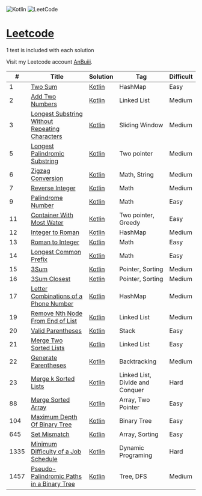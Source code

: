 ![Kotlin](https://img.shields.io/badge/kotlin-%237F52FF.svg?style=for-the-badge&logo=kotlin&logoColor=white) ![LeetCode](https://img.shields.io/badge/LeetCode-000000?style=for-the-badge&logo=LeetCode&logoColor=#d16c06)

# [Leetcode](https://leetcode.com/problemset/)

1 test is included with each solution

Visit my Leetcode account [AnBuiii](https://leetcode.com/AnBuiii/).

| #    | Title                                                                                                                           | Solution                                                                                                       | Tag                             | Difficult |
|------|---------------------------------------------------------------------------------------------------------------------------------|----------------------------------------------------------------------------------------------------------------|---------------------------------|-----------|
| 1    | [Two Sum](https://leetcode.com/problems/two-sum/)                                                                               | [Kotlin](src/Two_Sum/Two_Sum.kt)                                                                               | HashMap                         | Easy      |
| 2    | [Add Two Numbers](https://leetcode.com/problems/add-two-numbers/)                                                               | [Kotlin](src/Add_Two_Numbers/Add_Two_Numbers.kt)                                                               | Linked List                     | Medium    |
| 3    | [Longest Substring Without Repeating Characters](https://leetcode.com/problems/longest-substring-without-repeating-characters/) | [Kotlin](src/Longest_Substring_Without_Repeating_Characters/Longest_Substring_Without_Repeating_Characters.kt) | Sliding Window                  | Medium    |
| 5    | [Longest Palindromic Substring](https://leetcode.com/problems/longest-palindromic-substring/)                                   | [Kotlin](src/Longest_Palindromic_Substring/Longest_Palindromic_Substring.kt)                                   | Two pointer                     | Medium    |
| 6    | [Zigzag Conversion](https://leetcode.com/problems/zigzag-conversion/)                                                           | [Kotlin](src/Zigzag_Conversion/Zigzag_Conversion.kt)                                                           | Math, String                    | Medium    |
| 7    | [Reverse Integer](https://leetcode.com/problems/reverse-integer/)                                                               | [Kotlin](src/Reverse_Integer/Reverse_Integer.kt)                                                               | Math                            | Medium    |
| 9    | [Palindrome Number](https://leetcode.com/problems/palindrome-number/)                                                           | [Kotlin](src/Palindrome_Number/Palindrome_Number.kt)                                                           | Math                            | Easy      |
| 11   | [Container With Most Water](https://leetcode.com/problems/container-with-most-water/)                                           | [Kotlin](src/Container_With_Most_Water/Container_With_Most_Water.kt)                                           | Two pointer, Greedy             | Easy      |
| 12   | [Integer to Roman](https://leetcode.com/problems/integer-to-roman/)                                                             | [Kotlin](src/Integer_to_Roman/Integer_to_Roman.kt)                                                             | HashMap                         | Medium    |
| 13   | [Roman to Integer](https://leetcode.com/problems/roman-to-integer/)                                                             | [Kotlin](src/Roman_to_Integer/Roman_to_Integer.kt)                                                             | Math                            | Easy      |
| 14   | [Longest Common Prefix](https://leetcode.com/problems/longest-common-prefix/)                                                   | [Kotlin](src/Longest_Common_Prefix/Longest_Common_Prefix.kt)                                                   | Math                            | Easy      |
| 15   | [3Sum](https://leetcode.com/problems/3sum/)                                                                                     | [Kotlin](src/Three_Sum/Three_Sum.kt)                                                                           | Pointer, Sorting                | Medium    |
| 16   | [3Sum Closest](https://leetcode.com/problems/3sum-closest/)                                                                     | [Kotlin](src/Three_Sum_Closest/Three_Sum_Closest.kt)                                                           | Pointer, Sorting                | Medium    |
| 17   | [Letter Combinations of a Phone Number](https://leetcode.com/problems/letter-combinations-of-a-phone-number/)                   | [Kotlin](src/Letter_Combinations_of_a_Phone_Number/Letter_Combinations_of_a_Phone_Number.kt)                   | HashMap                         | Medium    |
| 19   | [Remove Nth Node From End of List](https://leetcode.com/problems/remove-nth-node-from-end-of-list/)                             | [Kotlin](src/Remove_Nth_Node_From_End_of_List/Remove_Nth_Node_From_End_of_List.kt)                             | Linked List                     | Medium    |
| 20   | [Valid Parentheses](https://leetcode.com/problems/valid-parentheses/)                                                           | [Kotlin](src/Valid_Parentheses/Valid_Parentheses.kt)                                                           | Stack                           | Easy      |
| 21   | [Merge Two Sorted Lists](https://leetcode.com/problems/merge-two-sorted-lists/)                                                 | [Kotlin](src/Merge_Two_Sorted_Lists/Merge_Two_Sorted_Lists.kt)                                                 | Linked List                     | Easy      |
| 22   | [Generate Parentheses](https://leetcode.com/problems/generate-parentheses/)                                                     | [Kotlin](src/Generate_Parentheses/Generate_Parentheses.kt)                                                     | Backtracking                    | Medium    |
| 23   | [Merge k Sorted Lists](https://leetcode.com/problems/merge-k-sorted-lists/)                                                     | [Kotlin](src/Merge_k_Sorted_Lists/Merge_k_Sorted_Lists.kt)                                                     | Linked List, Divide and Conquer | Hard      |
| 88   | [Merge Sorted Array](https://leetcode.com/problems/merge-sorted-array/)                                                         | [Kotlin](src/Merge_Sorted_Array/Merge_Sorted_Array.kt)                                                         | Array, Two Pointer              | Easy      |
| 104  | [Maximum Depth Of Binary Tree](https://leetcode.com/problems/maximum-depth-of-binary-tree/)                                     | [Kotlin](src/Maximum_Depth_of_Binary_Tree/Maximum_Depth_of_Binary_Tree.kt)                                     | Binary Tree                     | Easy      |
| 645  | [Set Mismatch](https://leetcode.com/problems/set-mismatch/)                                                                     | [Kotlin](src/Set_Mismatch/Set_Mismatch.kt)                                                                     | Array, Sorting                  | Easy      |
| 1335 | [Minimum Difficulty of a Job Schedule](https://leetcode.com/problems/minimum-difficulty-of-a-job-schedule/)                     | [Kotlin](src/Minimum_Difficulty_Of_A_Job_Schedule/Minimum_Difficulty_Of_A_Job_Schedule.kt)                     | Dynamic Programing              | Hard      |
| 1457 | [Pseudo-Palindromic Paths in a Binary Tree](https://leetcode.com/problems/pseudo-palindromic-paths-in-a-binary-tree/)           | [Kotlin](src/Pseudo_Palindromic_Paths_in_a_Binary_Tree/Pseudo_Palindromic_Paths_in_a_Binary_Tree.kt)           | Tree, DFS                       | Medium    |

